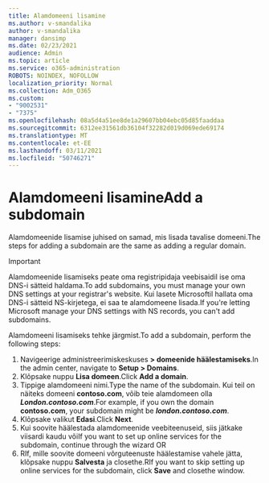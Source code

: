 ```yaml
---
title: Alamdomeeni lisamine
ms.author: v-smandalika
author: v-smandalika
manager: dansimp
ms.date: 02/23/2021
audience: Admin
ms.topic: article
ms.service: o365-administration
ROBOTS: NOINDEX, NOFOLLOW
localization_priority: Normal
ms.collection: Adm_O365
ms.custom:
- "9002531"
- "7375"
ms.openlocfilehash: 08a5d4a51ee8de1a29607bb04ebc05d85faaddaa
ms.sourcegitcommit: 6312ee31561db36104f32282d019d069ede69174
ms.translationtype: MT
ms.contentlocale: et-EE
ms.lasthandoff: 03/11/2021
ms.locfileid: "50746271"
---
```

# <a name="add-a-subdomain"></a><span data-ttu-id="b0f5b-102">Alamdomeeni lisamine</span><span class="sxs-lookup"><span data-stu-id="b0f5b-102">Add a subdomain</span></span>

<span data-ttu-id="b0f5b-103">Alamdomeenide lisamise juhised on samad, mis lisada tavalise domeeni.</span><span class="sxs-lookup"><span data-stu-id="b0f5b-103">The steps for adding a subdomain are the same as adding a regular domain.</span></span> 

> [!IMPORTANT]
> <span data-ttu-id="b0f5b-104">Alamdomeenide lisamiseks peate oma registripidaja veebisaidil ise oma DNS-i sätteid haldama.</span><span class="sxs-lookup"><span data-stu-id="b0f5b-104">To add subdomains, you must manage your own DNS settings at your registrar's website.</span></span> <span data-ttu-id="b0f5b-105">Kui lasete Microsoftil hallata oma DNS-i sätteid NS-kirjetega, ei saa te alamdomeene lisada.</span><span class="sxs-lookup"><span data-stu-id="b0f5b-105">If you're letting Microsoft manage your DNS settings with NS records, you can't add subdomains.</span></span> 

<span data-ttu-id="b0f5b-106">Alamdomeeni lisamiseks tehke järgmist.</span><span class="sxs-lookup"><span data-stu-id="b0f5b-106">To add a subdomain, perform the following steps:</span></span>

1. <span data-ttu-id="b0f5b-107">Navigeerige administreerimiskeskuses **> domeenide häälestamiseks**.</span><span class="sxs-lookup"><span data-stu-id="b0f5b-107">In the admin center, navigate to **Setup > Domains**.</span></span>
2. <span data-ttu-id="b0f5b-108">Klõpsake nuppu **Lisa domeen**.</span><span class="sxs-lookup"><span data-stu-id="b0f5b-108">Click **Add a domain**.</span></span>
3. <span data-ttu-id="b0f5b-109">Tippige alamdomeeni nimi.</span><span class="sxs-lookup"><span data-stu-id="b0f5b-109">Type the name of the subdomain.</span></span> <span data-ttu-id="b0f5b-110">Kui teil on näiteks domeeni **contoso.com**, võib teie alamdomeen olla **_London.contoso.com_**.</span><span class="sxs-lookup"><span data-stu-id="b0f5b-110">For example, if you own the domain **contoso.com**, your subdomain might be **_london.contoso.com_**.</span></span>
4. <span data-ttu-id="b0f5b-111">Klõpsake valikut **Edasi**.</span><span class="sxs-lookup"><span data-stu-id="b0f5b-111">Click **Next**.</span></span>
5. <span data-ttu-id="b0f5b-112">Kui soovite häälestada alamdomeenide veebiteenuseid, siis jätkake viisardi kaudu või</span><span class="sxs-lookup"><span data-stu-id="b0f5b-112">If you want to set up online services for the subdomain, continue through the wizard OR</span></span>
6. <span data-ttu-id="b0f5b-113">RIf, mille soovite domeeni võrguteenuste häälestamise vahele jätta, klõpsake nuppu **Salvesta** ja closethe.</span><span class="sxs-lookup"><span data-stu-id="b0f5b-113">RIf you want to skip setting up online services for the subdomain, click **Save** and closethe window.</span></span>

